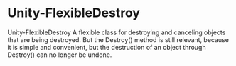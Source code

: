 # Unity-FlexibleDestroy
Unity-FlexibleDestroy
A flexible class for destroying and canceling objects that are being destroyed.
But the Destroy() method is still relevant, because it is simple and convenient, but the destruction of an object through Destroy() can no longer be undone.
